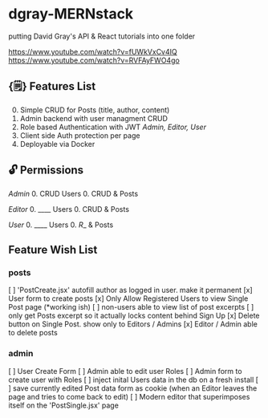 # dgray-MERNstack
putting David Gray's API &amp; React tutorials into one folder

https://www.youtube.com/watch?v=fUWkVxCv4IQ
https://www.youtube.com/watch?v=RVFAyFWO4go


## {🗒️} Features List
0. Simple CRUD for Posts (title, author, content)
0. Admin backend with user managment CRUD
0. Role based Authentication with JWT *Admin, Editor, User*
0. Client side Auth protection per page
0. Deployable via Docker 

## 🔓 Permissions
*Admin*
0. CRUD Users
0. CRUD & Posts

*Editor*
0. ____ Users
0. CRUD & Posts

*User*
0. ____ Users
0. _R__ & Posts



## Feature Wish List
### posts
[ ] 'PostCreate.jsx' autofill author as logged in user. make it permanent
[x] User form to create posts
[x] Only Allow Registered Users to view Single Post page (*working ish)
[ ] non-users able to view list of post excerpts
[ ] only get Posts excerpt so it actually locks content behind Sign Up
[x] Delete button on Single Post. show only to Editors / Admins
[x] Editor / Admin able to delete posts
### admin
[ ] User Create Form
[ ] Admin able to edit user Roles
[ ] Admin form to create user with Roles
[ ] inject inital Users data in the db on a fresh install
[ ] save currently edited Post data form as cookie (when an Editor leaves the page and tries to come back to edit)
[ ] Modern editor that superimposes itself on the 'PostSingle.jsx' page
